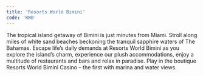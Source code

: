 ```yaml
---
title: 'Resorts World Bimini'
code: 'RWB'
---
```


The tropical island getaway of Bimini is just minutes from Miami. Stroll along miles of white sand beaches beckoning the tranquil sapphire waters of The Bahamas. Escape life’s daily demands at Resorts World Bimini as you explore the island’s charm, experience our plush accommodations, enjoy a multitude of restaurants and bars and relax in paradise. Play in the boutique Resorts World Bimini Casino – the first with marina and water views.
